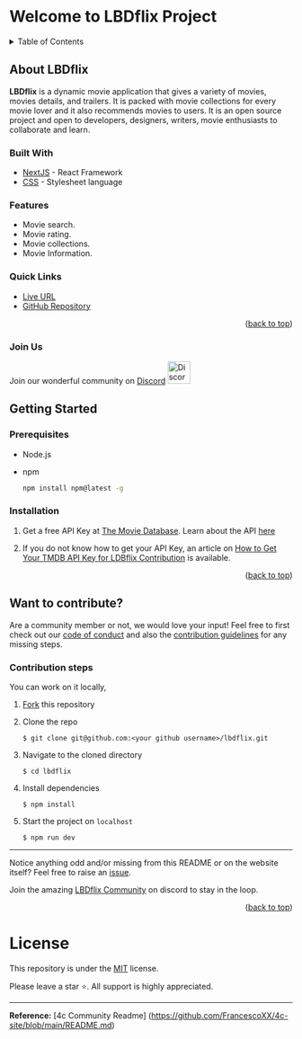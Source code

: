 # Welcome to LBDflix Project

<p id="readme-top"></p>
<details>
  <summary>Table of Contents</summary>
  <ol>
    <li>
      <a href="#about-lbdflix">About LBDFlix</a>
      <ul>
        <li><a href="#built-with">Built With</a></li>
        <li><a href="#features">Features</a></li>
        <li><a href="#quick-links">Quick Links</a></li>
        <li><a href="#join-us">Join Us</a></li>
      </ul>
    </li>
    <li>
      <a href="#getting-started">Getting Started</a>
      <ul>
        <li><a href="#prerequisites">Prerequisites</a></li>
        <li><a href="#installation">Installation</a></li>
      </ul>
    </li>
    <li><a href="#contribute">Want to Contribute?</a>
    <ul>
    <li><a href="#steps">Contribution steps</a></li>
    </ul>
    </li>
    <li><a href="#license">License</a></li>
  </ol>
</details>

## About LBDflix

<p id="about-lbdflix"></p>

**LBDflix** is a dynamic movie application that gives a variety of movies, movies details, and trailers. It is packed with movie collections for every movie lover and it also recommends movies to users. It is an open source project and open to developers, designers, writers, movie enthusiasts to collaborate and learn.
### Built With

<p id="built-with"></p>

- [NextJS](https://nextjs.org/) - React Framework
- [CSS](https://web.dev/learn/css) - Stylesheet language

### Features

<p id="features"></p>

- Movie search.
- Movie rating.
- Movie collections.
- Movie Information.

### Quick Links

<p id="quick-links"></p>

- [Live URL](https://lbdflix.vercel.app/)
- [GitHub Repository](https://github.com/lambeboluwatife/lbdflix)

<p align="right">(<a href="#readme-top">back to top</a>)</p>

### Join Us

<p id="join-us"></p>

Join our wonderful community on [Discord](https://discord.gg/Smg7gtd3eR)
<a href="https://discord.gg/Smg7gtd3eR"><img src="https://cdn.worldvectorlogo.com/logos/discord-6.svg" title="Discord" alt="Discord Community" width="40"/></a>

## Getting Started

<p id="getting-started"></p>

### Prerequisites

<p id="prerequisites"></p>

- Node.js

- npm
  ```sh
  npm install npm@latest -g
  ```

### Installation

<p id="installation"></p>

1. Get a free API Key at [The Movie Database](https://developer.themoviedb.org). Learn about the API [here](https://developer.themoviedb.org/reference/intro/getting-started)

1. If you do not know how to get your API Key, an article on [How to Get Your TMDB API Key for LDBflix Contribution](https://dev.to/codexive_zech/streamlining-your-contribution-how-to-get-your-tmdb-api-key-for-ldbflix-contribution-52gf) is available.

<p align="right">(<a href="#readme-top">back to top</a>)</p>

## Want to contribute?

<p id="contribute"></p>

Are a community member or not, we would love your input! Feel free to first check out our [code of conduct](https://github.com/lambeboluwatife/lbdflix/blob/main/CODE_OF_CONDUCT.md) and also the [contribution guidelines](https://github.com/lambeboluwatife/lbdflix/blob/main/CONTRIBUTING.md) for any missing steps.

### Contribution steps

<p id="steps"></p>

You can work on it locally,

1. [Fork](https://github.com/lambeboluwatife/lbdflix) this repository
2. Clone the repo

   ```console
   $ git clone git@github.com:<your github username>/lbdflix.git
   ```

3. Navigate to the cloned directory

   ```console
   $ cd lbdflix
   ```

4. Install dependencies

   ```console
   $ npm install
   ```

5. Start the project on `localhost`

   ```console
   $ npm run dev
   ```

---

Notice anything odd and/or missing from this README or on the website itself? Feel free to raise an [issue](https://github.com/lambeboluwatife/lbdflix/issues).

Join the amazing [LBDflix Community](https://discord.gg/Smg7gtd3eR) on discord to stay in the loop.

<p align="right">(<a href="#readme-top">back to top</a>)</p>

# License

<p id="license"></p>

This repository is under the [MIT](./LICENSE) license.

Please leave a star ⭐️. All support is highly appreciated.

---

**Reference:** [4c Community Readme] (https://github.com/FrancescoXX/4c-site/blob/main/README.md)
